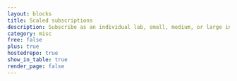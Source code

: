 ```yaml
---
layout: blocks
title: Scaled subscriptions
description: Subscribe as an individual lab, small, medium, or large institution with services scaled to size
category: misc
free: false
plus: true
hostedrepo: true
show_in_table: true
render_page: false
---
```

